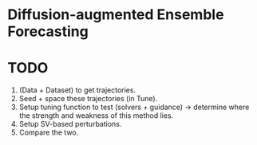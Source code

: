 # Diffusion-augmented Ensemble Forecasting

# TODO
1. (Data + Dataset) to get trajectories.
2. Seed + space these trajectories (in Tune).
3. Setup tuning function to test (solvers + guidance) -> determine where the strength and weakness of this method lies.
4. Setup SV-based perturbations.
5. Compare the two.


